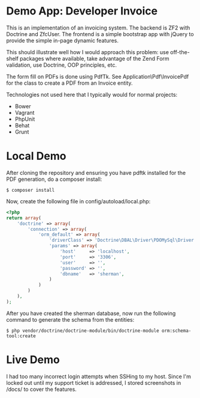 Demo App: Developer Invoice
=======================

This is an implementation of an invoicing system. The backend is ZF2 with Doctrine and ZfcUser. The frontend is a simple
bootstrap app with jQuery to provide the simple in-page dynamic features.

This should illustrate well how I would approach this problem: use off-the-shelf packages where available, take
advantage of the Zend Form validation, use Doctrine, OOP principles, etc.

The form fill on PDFs is done using PdfTk. See Application\Pdf\InvoicePdf for the class to create a PDF from an Invoice
entity.

Technologies not used here that I typically would for normal projects:
- Bower
- Vagrant
- PhpUnit
- Behat
- Grunt

Local Demo
==========
After cloning the repository and ensuring you have pdftk installed for the PDF generation, do a composer install:

```
$ composer install
```

Now,  create the following file in config/autoload/local.php:
```php
<?php
return array(
    'doctrine' => array(
        'connection' => array(
            'orm_default' => array(
                'driverClass' => 'Doctrine\DBAL\Driver\PDOMySql\Driver',
                'params' => array(
                    'host'     => 'localhost',
                    'port'     => '3306',
                    'user'     => '',
                    'password' => '',
                    'dbname'   => 'sherman',
                )
            )
        )
    ),
);
```

After you have created the sherman database, now run the following command to generate the schema from the entities:

```
$ php vendor/doctrine/doctrine-module/bin/doctrine-module orm:schema-tool:create
```

Live Demo
=========
I had too many incorrect login attempts when SSHing to my host. Since I'm locked out until my support ticket is
addressed, I stored screenshots in /docs/ to cover the features.
